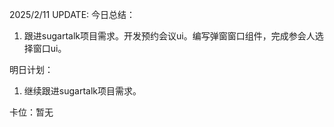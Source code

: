 2025/2/11 UPDATE:
今日总结：

1. 跟进sugartalk项目需求。开发预约会议ui。编写弹窗窗口组件，完成参会人选择窗口ui。



明日计划：

1. 继续跟进sugartalk项目需求。



卡位：暂无

